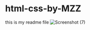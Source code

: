 # html-css-by-MZZ


this is my readme file 
![Screenshot (7)](https://github.com/user-attachments/assets/f7be4534-3014-45cc-ba6b-b59180ec07f9)
